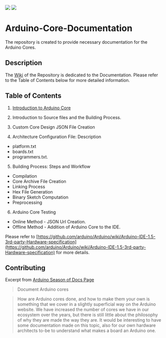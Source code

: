 ![](https://img.shields.io/badge/Arduino%20Core-Documentation-brightgreen.svg) ![](https://img.shields.io/badge/Documentation-In%20Process-brightgreen.svg)
# Arduino-Core-Documentation
The repository is created to provide necessary documentation for the Arduino Cores.


## Description 
The [Wiki](https://github.com/animeshsrivastava24/Arduino-Core-Documentation/wiki) of the Repository is dedicated to the Documentation. Please refer to the Table of Contents below for more detailed information.

## Table of Contents
1. [Introduction to Arduino Core](https://github.com/animeshsrivastava24/Arduino-Core-Documentation/wiki/1.-Introduction-to-Arduino-Core)

2. Introduction to Source files and the Building Process.

3. Custom Core Design JSON File Creation

4. Architecture Configuration File: Description
* platform.txt
* boards.txt
* programmers.txt.

5. Building Process: Steps and Workflow
* Compilation
* Core Archive File Creation
* Linking Process
* Hex File Generation
* Binary Sketch Computation
* Preprocessing

6. Arduino Core Testing
* Online Method - JSON Url Creation.
* Offline Method - Addition of Arduino Core to the IDE.

Please refer to [https://github.com/arduino/Arduino/wiki/Arduino-IDE-1.5-3rd-party-Hardware-specification](https://github.com/arduino/Arduino/wiki/Arduino-IDE-1.5-3rd-party-Hardware-specification) for more details.
   
## Contributing
Excerpt from [Arduino Season of Docs Page](https://github.com/arduino/season-of-docs/blob/master/IDEAS.md#document-arduino-cores)
> Document Arduino cores

> How are Arduino cores done, and how to make them your own is something that we cover in a slightly superficial way on the Arduino website. We have increased the number of cores we have in our ecosystem over the years, but there is still little about the philosophy of why they are made the way they are. It would be interesting to have some documentation made on this topic, also for our own hardware architects to-be to understand what makes a board an Arduino one.
